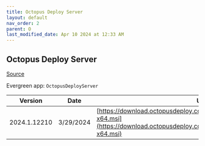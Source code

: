 ```yaml
---
title: Octopus Deploy Server
layout: default
nav_order: 2
parent: O
last_modified_date: Apr 10 2024 at 12:33 AM
---
```


## Octopus Deploy Server

[Source](https://octopus.com/)

Evergreen app: `OctopusDeployServer`

| Version      | Date      | URI                                                                                                                                                |
| ------------ | --------- | -------------------------------------------------------------------------------------------------------------------------------------------------- |
| 2024.1.12210 | 3/29/2024 | [https://download.octopusdeploy.com/octopus/Octopus.2024.1.12210-x64.msi](https://download.octopusdeploy.com/octopus/Octopus.2024.1.12210-x64.msi) |
